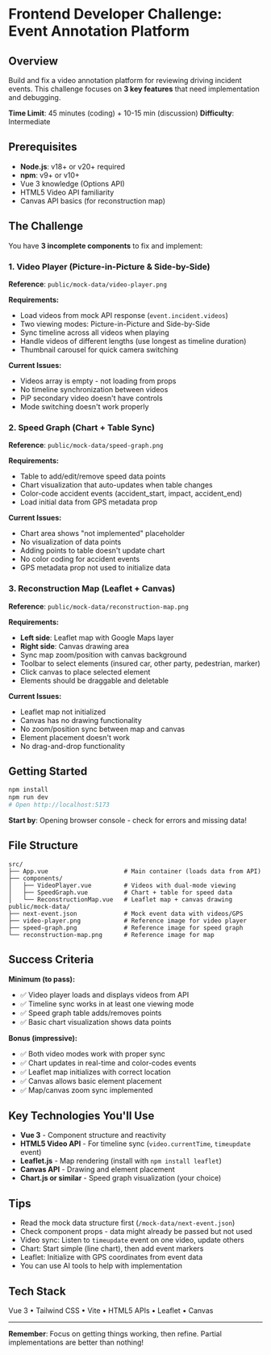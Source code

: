 # Frontend Developer Challenge: Event Annotation Platform

## Overview
Build and fix a video annotation platform for reviewing driving incident events. This challenge focuses on **3 key features** that need implementation and debugging.

**Time Limit**: 45 minutes (coding) + 10-15 min (discussion)
**Difficulty**: Intermediate

## Prerequisites

- **Node.js**: v18+ or v20+ required
- **npm**: v9+ or v10+
- Vue 3 knowledge (Options API)
- HTML5 Video API familiarity
- Canvas API basics (for reconstruction map)

## The Challenge

You have **3 incomplete components** to fix and implement:

### 1. Video Player (Picture-in-Picture & Side-by-Side)
**Reference**: `public/mock-data/video-player.png`

**Requirements:**
- Load videos from mock API response (`event.incident.videos`)
- Two viewing modes: Picture-in-Picture and Side-by-Side
- Sync timeline across all videos when playing
- Handle videos of different lengths (use longest as timeline duration)
- Thumbnail carousel for quick camera switching

**Current Issues:**
- Videos array is empty - not loading from props
- No timeline synchronization between videos
- PiP secondary video doesn't have controls
- Mode switching doesn't work properly

### 2. Speed Graph (Chart + Table Sync)
**Reference**: `public/mock-data/speed-graph.png`

**Requirements:**
- Table to add/edit/remove speed data points
- Chart visualization that auto-updates when table changes
- Color-code accident events (accident_start, impact, accident_end)
- Load initial data from GPS metadata prop

**Current Issues:**
- Chart area shows "not implemented" placeholder
- No visualization of data points
- Adding points to table doesn't update chart
- No color coding for accident events
- GPS metadata prop not used to initialize data

### 3. Reconstruction Map (Leaflet + Canvas)
**Reference**: `public/mock-data/reconstruction-map.png`

**Requirements:**
- **Left side**: Leaflet map with Google Maps layer
- **Right side**: Canvas drawing area
- Sync map zoom/position with canvas background
- Toolbar to select elements (insured car, other party, pedestrian, marker)
- Click canvas to place selected element
- Elements should be draggable and deletable

**Current Issues:**
- Leaflet map not initialized
- Canvas has no drawing functionality
- No zoom/position sync between map and canvas
- Element placement doesn't work
- No drag-and-drop functionality

## Getting Started

```bash
npm install
npm run dev
# Open http://localhost:5173
```

**Start by**: Opening browser console - check for errors and missing data!

## File Structure

```
src/
├── App.vue                     # Main container (loads data from API)
├── components/
│   ├── VideoPlayer.vue         # Videos with dual-mode viewing
│   ├── SpeedGraph.vue          # Chart + table for speed data
│   └── ReconstructionMap.vue   # Leaflet map + canvas drawing
public/mock-data/
├── next-event.json             # Mock event data with videos/GPS
├── video-player.png            # Reference image for video player
├── speed-graph.png             # Reference image for speed graph
└── reconstruction-map.png      # Reference image for map
```

## Success Criteria

**Minimum (to pass):**
- ✅ Video player loads and displays videos from API
- ✅ Timeline sync works in at least one viewing mode
- ✅ Speed graph table adds/removes points
- ✅ Basic chart visualization shows data points

**Bonus (impressive):**
- ✅ Both video modes work with proper sync
- ✅ Chart updates in real-time and color-codes events
- ✅ Leaflet map initializes with correct location
- ✅ Canvas allows basic element placement
- ✅ Map/canvas zoom sync implemented

## Key Technologies You'll Use

- **Vue 3** - Component structure and reactivity
- **HTML5 Video API** - For timeline sync (`video.currentTime`, `timeupdate` event)
- **Leaflet.js** - Map rendering (install with `npm install leaflet`)
- **Canvas API** - Drawing and element placement
- **Chart.js or similar** - Speed graph visualization (your choice)

## Tips

- Read the mock data structure first (`/mock-data/next-event.json`)
- Check component props - data might already be passed but not used
- Video sync: Listen to `timeupdate` event on one video, update others
- Chart: Start simple (line chart), then add event markers
- Leaflet: Initialize with GPS coordinates from event data
- You can use AI tools to help with implementation

## Tech Stack

Vue 3 • Tailwind CSS • Vite • HTML5 APIs • Leaflet • Canvas

---

**Remember**: Focus on getting things working, then refine. Partial implementations are better than nothing!
